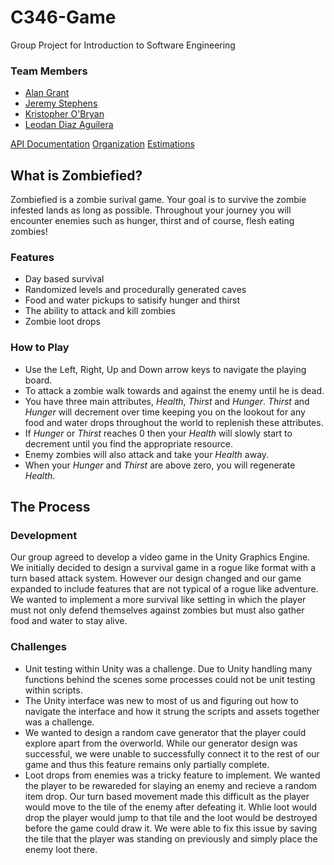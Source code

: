 # C346-Game
Group Project for Introduction to Software Engineering

### Team Members

* [Alan Grant](https://github.com/kurfew007)
* [Jeremy Stephens](https://github.com/sSeld)
* [Kristopher O'Bryan](https://github.com/krs24)
* [Leodan Diaz Aguilera](https://github.com/diazl2001)

[API Documentation](http://kurfew007.github.io/C346-Game/)
[Organization](https://github.com/kurfew007/C346-Game/blob/master/docs/organization.md)
[Estimations](https://github.com/kurfew007/C346-Game/blob/master/docs/estimations.md)

## What is Zombiefied?

Zombiefied is a zombie surival game. Your goal is to survive the zombie infested lands as long as possible. Throughout your journey you will encounter enemies such as hunger, thirst and of course, flesh eating zombies!

### Features
* Day based survival
* Randomized levels and procedurally generated caves
* Food and water pickups to satisify hunger and thirst
* The ability to attack and kill zombies
* Zombie loot drops

### How to Play

* Use the Left, Right, Up and Down arrow keys to navigate the playing board. 
* To attack a zombie walk towards and against the enemy until he is dead.
* You have three main attributes, *Health*, *Thirst* and *Hunger*. *Thirst* and *Hunger* will decrement over time keeping you on the lookout for any food and water drops throughout the world to replenish these attributes.
* If *Hunger* or *Thirst* reaches 0 then your *Health* will slowly start to decrement until you find the appropriate resource.
* Enemy zombies will also attack and take your *Health* away.
* When your *Hunger* and *Thirst* are above zero, you will regenerate *Health*.

## The Process

### Development
Our group agreed to develop a video game in the Unity Graphics Engine. We initially decided to design a survival game in a rogue like format with a turn based attack system. However our design changed and our game expanded to include features that are not typical of a rogue like adventure. We wanted to implement a more survival like setting in which the player must not only defend themselves against zombies but must also gather food and water to stay alive. 

### Challenges
* Unit testing within Unity was a challenge. Due to Unity handling many functions behind the scenes some processes could not be unit testing within scripts. 
* The Unity interface was new to most of us and figuring out how to navigate the interface and how it strung the scripts and assets together was a challenge. 
* We wanted to design a random cave generator that the player could explore apart from the overworld. While our generator design was successful, we were unable to successfully connect it to the rest of our game and thus this feature remains only partially complete.
* Loot drops from enemies was a tricky feature to implement. We wanted the player to be rewareded for slaying an enemy and recieve a random item drop. Our turn based movement made this difficult as the player would move to the tile of the enemy after defeating it. Whlie loot would drop the player would jump to that tile and the loot would be destroyed before the game could draw it. We were able to fix this issue by saving the tile that the player was standing on previously and simply place the enemy loot there.


